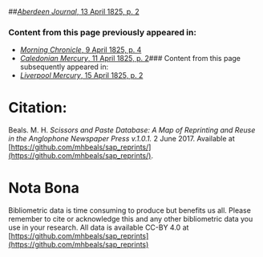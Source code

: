 ##[*Aberdeen Journal*, 13 April 1825, p. 2](https://mhbeals.github.io/sap_html/Aberdeen-Journal/Aberdeen-Journal-13-April-1825-p-2)

### Content from this page previously appeared in:
+ [*Morning Chronicle*, 9 April 1825, p. 4](https://mhbeals.github.io/sap_html/Morning-Chronicle/Morning-Chronicle-9-April-1825-p-4)
+ [*Caledonian Mercury*, 11 April 1825, p. 2](https://mhbeals.github.io/sap_html/Caledonian-Mercury/Caledonian-Mercury-11-April-1825-p-2)### Content from this page subsequently appeared in:
+ [*Liverpool Mercury*, 15 April 1825, p. 2](https://mhbeals.github.io/sap_html/Liverpool-Mercury/Liverpool-Mercury-15-April-1825-p-2)
                    
# Citation: 

Beals. M. H. *Scissors and Paste Database: A Map of Reprinting and Reuse in the Anglophone Newspaper Press v.1.0.1.* 2 June 2017. Available at [https://github.com/mhbeals/sap_reprints/](https://github.com/mhbeals/sap_reprints/). 
                    
# Nota Bona

Bibliometric data is time consuming to produce but benefits us all. Please remember to cite or acknowledge this and any other bibliometric data you use in your research. All data is available CC-BY 4.0 at [https://github.com/mhbeals/sap_reprints](https://github.com/mhbeals/sap_reprints)